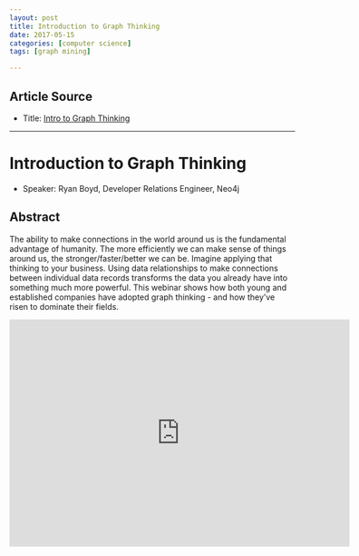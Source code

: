 ```yaml
---
layout: post
title: Introduction to Graph Thinking
date: 2017-05-15
categories: [computer science]
tags: [graph mining]

---
```


## Article Source
* Title: [Intro to Graph Thinking](https://www.youtube.com/watch?v=z3Tvjf0buc8&spfreload=10)

---

Introduction to Graph Thinking
=========================================

* Speaker: Ryan Boyd, Developer Relations Engineer, Neo4j

## Abstract

The ability to make connections in the world around us is the fundamental advantage of humanity. The more efficiently we can make sense of things around us, the stronger/faster/better we can be. Imagine applying that thinking to your business. Using data relationships to make connections between individual data records transforms the data you already have into something much more powerful. This webinar shows how both young and established companies have adopted graph thinking - and how they’ve risen to dominate their fields.

<iframe width="600" height="400" src="https://www.youtube.com/embed/z3Tvjf0buc8" frameborder="0" allowfullscreen></iframe>